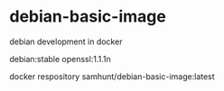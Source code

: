 # debian-basic-image
debian development in docker

debian:stable
openssl:1.1.1n

docker respository
samhunt/debian-basic-image:latest